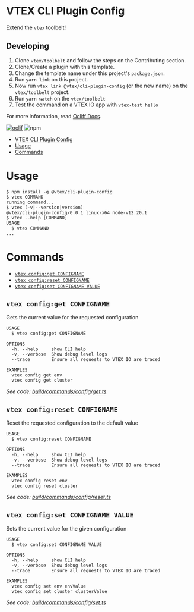 # VTEX CLI Plugin Config

Extend the `vtex` toolbelt!

## Developing

1. Clone `vtex/toolbelt` and follow the steps on the Contributing section.
2. Clone/Create a plugin with this template.
3. Change the template name under this project's `package.json`.
2. Run `yarn link` on this project.
3. Now run `vtex link @vtex/cli-plugin-config` (or the new name) on the `vtex/toolbelt` project.
4. Run `yarn watch` on the `vtex/toolbelt`
5. Test the command on a VTEX IO app with `vtex-test hello`

For more information, read [Ocliff Docs](https://oclif.io/docs/introduction).

[![oclif](https://img.shields.io/badge/cli-oclif-brightgreen.svg)](https://oclif.io)
![npm](https://img.shields.io/npm/v/@vtex/cli-plugin-config)

<!-- toc -->
* [VTEX CLI Plugin Config](#vtex-cli-plugin-config)
* [Usage](#usage)
* [Commands](#commands)
<!-- tocstop -->
# Usage
<!-- usage -->
```sh-session
$ npm install -g @vtex/cli-plugin-config
$ vtex COMMAND
running command...
$ vtex (-v|--version|version)
@vtex/cli-plugin-config/0.0.1 linux-x64 node-v12.20.1
$ vtex --help [COMMAND]
USAGE
  $ vtex COMMAND
...
```
<!-- usagestop -->
# Commands
<!-- commands -->
* [`vtex config:get CONFIGNAME`](#vtex-configget-configname)
* [`vtex config:reset CONFIGNAME`](#vtex-configreset-configname)
* [`vtex config:set CONFIGNAME VALUE`](#vtex-configset-configname-value)

## `vtex config:get CONFIGNAME`

Gets the current value for the requested configuration

```
USAGE
  $ vtex config:get CONFIGNAME

OPTIONS
  -h, --help     show CLI help
  -v, --verbose  Show debug level logs
  --trace        Ensure all requests to VTEX IO are traced

EXAMPLES
  vtex config get env
  vtex config get cluster
```

_See code: [build/commands/config/get.ts](https://github.com/vtex/cli-plugin-config/blob/v0.0.1/build/commands/config/get.ts)_

## `vtex config:reset CONFIGNAME`

Reset the requested configuration to the default value

```
USAGE
  $ vtex config:reset CONFIGNAME

OPTIONS
  -h, --help     show CLI help
  -v, --verbose  Show debug level logs
  --trace        Ensure all requests to VTEX IO are traced

EXAMPLES
  vtex config reset env
  vtex config reset cluster
```

_See code: [build/commands/config/reset.ts](https://github.com/vtex/cli-plugin-config/blob/v0.0.1/build/commands/config/reset.ts)_

## `vtex config:set CONFIGNAME VALUE`

Sets the current value for the given configuration

```
USAGE
  $ vtex config:set CONFIGNAME VALUE

OPTIONS
  -h, --help     show CLI help
  -v, --verbose  Show debug level logs
  --trace        Ensure all requests to VTEX IO are traced

EXAMPLES
  vtex config set env envValue
  vtex config set cluster clusterValue
```

_See code: [build/commands/config/set.ts](https://github.com/vtex/cli-plugin-config/blob/v0.0.1/build/commands/config/set.ts)_
<!-- commandsstop -->
